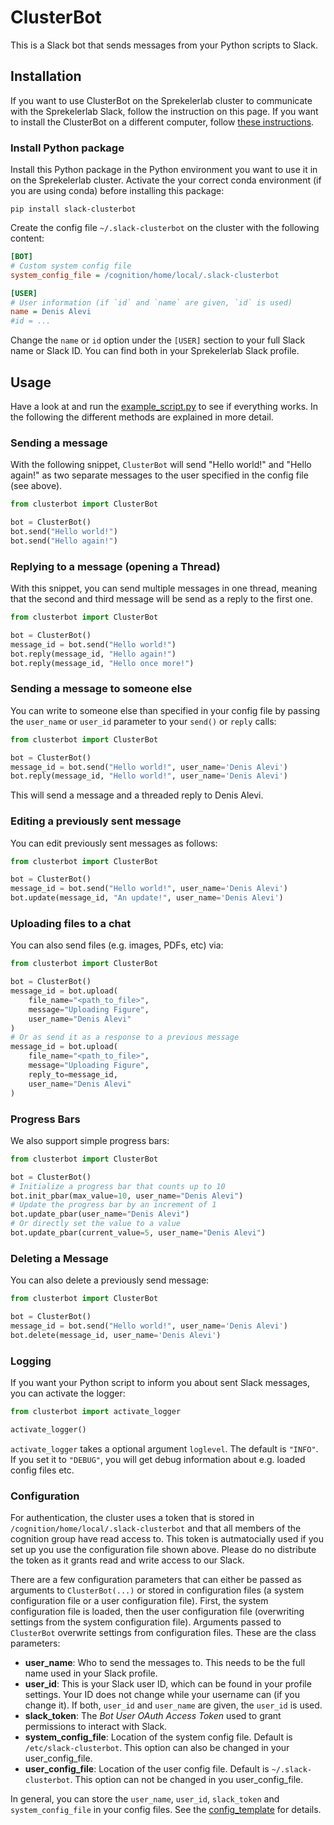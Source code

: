# ClusterBot
This is a Slack bot that sends messages from your Python scripts to Slack.

## Installation
If you want to use ClusterBot on the Sprekelerlab cluster to
communicate with the Sprekelerlab Slack, follow
the instruction on this page. If you want to install the ClusterBot on a
different computer, follow [these instructions](https://github.com/sprekelerlab/slack-clusterbot/wiki/Installation).

### Install Python package
Install this Python package in the Python environment you want to use it in
on the Sprekelerlab cluster. Activate the your correct conda environment (if
you are using conda) before installing this package:
```
pip install slack-clusterbot
```

Create the config file `~/.slack-clusterbot` on the cluster with the following
content:
```ini
[BOT]
# Custom system config file
system_config_file = /cognition/home/local/.slack-clusterbot

[USER]
# User information (if `id` and `name` are given, `id` is used)
name = Denis Alevi
#id = ...
```
Change the `name` or `id` option under the `[USER]` section to your full Slack
name or Slack ID. You can find both in your Sprekelerlab Slack profile.


## Usage

Have a look at and run the [example_script.py](example_script.py) to see if
everything works. In the following the different methods are explained in more
detail.

### Sending a message
With the following snippet, `ClusterBot` will send "Hello world!" and "Hello
again!" as two separate messages to the user specified in the config file (see
above).
```python
from clusterbot import ClusterBot

bot = ClusterBot()
bot.send("Hello world!")
bot.send("Hello again!")
```

### Replying to a message (opening a Thread)
With this snippet, you can send multiple messages in one thread, meaning
that the second and third message will be send as a reply to the first one.
```python
from clusterbot import ClusterBot

bot = ClusterBot()
message_id = bot.send("Hello world!")
bot.reply(message_id, "Hello again!")
bot.reply(message_id, "Hello once more!")
```

### Sending a message to someone else
You can write to someone else than specified in your config file by passing
the ``user_name`` or ``user_id`` parameter to your ``send()`` or ``reply``
calls:
```python
from clusterbot import ClusterBot

bot = ClusterBot()
message_id = bot.send("Hello world!", user_name='Denis Alevi')
bot.reply(message_id, "Hello world!", user_name='Denis Alevi')
```
This will send a message and a threaded reply to Denis Alevi.

### Editing a previously sent message
You can edit previously sent messages as follows:

```python
from clusterbot import ClusterBot

bot = ClusterBot()
message_id = bot.send("Hello world!", user_name='Denis Alevi')
bot.update(message_id, "An update!", user_name='Denis Alevi')
```

### Uploading files to a chat
You can also send files (e.g. images, PDFs, etc) via:

```python
from clusterbot import ClusterBot

bot = ClusterBot()
message_id = bot.upload(
    file_name="<path_to_file>",
    message="Uploading Figure",
    user_name="Denis Alevi"
)
# Or as send it as a response to a previous message
message_id = bot.upload(
    file_name="<path_to_file>",
    message="Uploading Figure",
    reply_to=message_id,
    user_name="Denis Alevi"
)
```

### Progress Bars

We also support simple progress bars:

```python
from clusterbot import ClusterBot

bot = ClusterBot()
# Initialize a progress bar that counts up to 10
bot.init_pbar(max_value=10, user_name="Denis Alevi")
# Update the progress bar by an increment of 1
bot.update_pbar(user_name="Denis Alevi")
# Or directly set the value to a value
bot.update_pbar(current_value=5, user_name="Denis Alevi")
```

### Deleting a Message

You can also delete a previously send message:

```python
from clusterbot import ClusterBot

bot = ClusterBot()
message_id = bot.send("Hello world!", user_name='Denis Alevi')
bot.delete(message_id, user_name='Denis Alevi')
```

### Logging
If you want your Python script to inform you about sent Slack messages, you
can activate the logger:
```python
from clusterbot import activate_logger

activate_logger()
```
``activate_logger`` takes a optional argument ``loglevel``. The default is
`"INFO"`. If you set it to `"DEBUG"`, you will get debug information about
e.g. loaded config files etc.


### Configuration

For authentication, the cluster uses a token that is stored in
`/cognition/home/local/.slack-clusterbot` and that all members of the
cognition group have read access to. This token is autmatocially used if you
set up you use the configuration file shown above. Please do no
distribute the token as it grants read and write access to our Slack.

There are a few configuration parameters that can either be passed as
arguments to `ClusterBot(...)` or stored in configuration files (a system
configuration file or a user configuration file). First, the system
configuration file is loaded, then the user configuration file (overwriting
settings from the system configuration file). Arguments passed to `ClusterBot`
overwrite settings from configuration files. These are the class parameters:
- **user_name**: Who to send the messages to. This needs to be the full name
  used in your Slack profile.
- **user_id**: This is your Slack user ID, which can be found in your profile
  settings. Your ID does not change while your username can (if you change
  it). If both, `user_id` and `user_name` are given, the `user_id` is used.
- **slack_token**: The *Bot User OAuth Access Token* used to grant permissions
  to interact with Slack.
- **system_config_file**: Location of the system config file. Default is
  `/etc/slack-clusterbot`. This option can also be changed in your
  user_config_file.
- **user_config_file**: Location of the user config file. Default is
  `~/.slack-clusterbot`. This option can not be changed in you
  user_config_file.

In general, you can store the `user_name`, `user_id`, `slack_token` and
`system_config_file` in your config files. See the
[config_template](config_template) for details.
